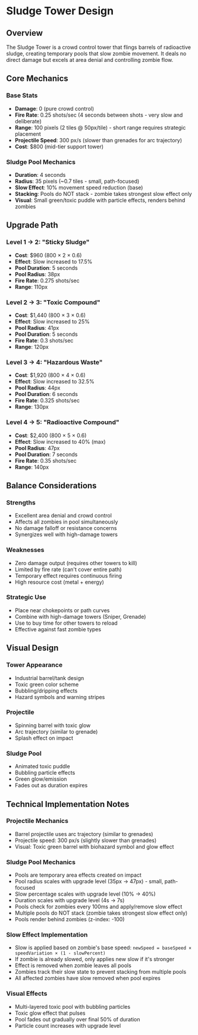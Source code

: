 # Sludge Tower Design

## Overview

The Sludge Tower is a crowd control tower that flings barrels of radioactive sludge, creating temporary pools that slow zombie movement. It deals no direct damage but excels at area denial and controlling zombie flow.

## Core Mechanics

### Base Stats

- **Damage**: 0 (pure crowd control)
- **Fire Rate**: 0.25 shots/sec (4 seconds between shots - very slow and deliberate)
- **Range**: 100 pixels (2 tiles @ 50px/tile) - short range requires strategic placement
- **Projectile Speed**: 300 px/s (slower than grenades for arc trajectory)
- **Cost**: $800 (mid-tier support tower)

### Sludge Pool Mechanics

- **Duration**: 4 seconds
- **Radius**: 35 pixels (~0.7 tiles - small, path-focused)
- **Slow Effect**: 10% movement speed reduction (base)
- **Stacking**: Pools do NOT stack - zombie takes strongest slow effect only
- **Visual**: Small green/toxic puddle with particle effects, renders behind zombies

## Upgrade Path

### Level 1 → 2: "Sticky Sludge"

- **Cost**: $960 (800 × 2 × 0.6)
- **Effect**: Slow increased to 17.5%
- **Pool Duration**: 5 seconds
- **Pool Radius**: 38px
- **Fire Rate**: 0.275 shots/sec
- **Range**: 110px

### Level 2 → 3: "Toxic Compound"

- **Cost**: $1,440 (800 × 3 × 0.6)
- **Effect**: Slow increased to 25%
- **Pool Radius**: 41px
- **Pool Duration**: 5 seconds
- **Fire Rate**: 0.3 shots/sec
- **Range**: 120px

### Level 3 → 4: "Hazardous Waste"

- **Cost**: $1,920 (800 × 4 × 0.6)
- **Effect**: Slow increased to 32.5%
- **Pool Radius**: 44px
- **Pool Duration**: 6 seconds
- **Fire Rate**: 0.325 shots/sec
- **Range**: 130px

### Level 4 → 5: "Radioactive Compound"

- **Cost**: $2,400 (800 × 5 × 0.6)
- **Effect**: Slow increased to 40% (max)
- **Pool Radius**: 47px
- **Pool Duration**: 7 seconds
- **Fire Rate**: 0.35 shots/sec
- **Range**: 140px

## Balance Considerations

### Strengths

- Excellent area denial and crowd control
- Affects all zombies in pool simultaneously
- No damage falloff or resistance concerns
- Synergizes well with high-damage towers

### Weaknesses

- Zero damage output (requires other towers to kill)
- Limited by fire rate (can't cover entire path)
- Temporary effect requires continuous firing
- High resource cost (metal + energy)

### Strategic Use

- Place near chokepoints or path curves
- Combine with high-damage towers (Sniper, Grenade)
- Use to buy time for other towers to reload
- Effective against fast zombie types

## Visual Design

### Tower Appearance

- Industrial barrel/tank design
- Toxic green color scheme
- Bubbling/dripping effects
- Hazard symbols and warning stripes

### Projectile

- Spinning barrel with toxic glow
- Arc trajectory (similar to grenade)
- Splash effect on impact

### Sludge Pool

- Animated toxic puddle
- Bubbling particle effects
- Green glow/emission
- Fades out as duration expires

## Technical Implementation Notes

### Projectile Mechanics

- Barrel projectile uses arc trajectory (similar to grenades)
- Projectile speed: 300 px/s (slightly slower than grenades)
- Visual: Toxic green barrel with biohazard symbol and glow effect

### Sludge Pool Mechanics

- Pools are temporary area effects created on impact
- Pool radius scales with upgrade level (35px → 47px) - small, path-focused
- Slow percentage scales with upgrade level (10% → 40%)
- Duration scales with upgrade level (4s → 7s)
- Pools check for zombies every 100ms and apply/remove slow effect
- Multiple pools do NOT stack (zombie takes strongest slow effect only)
- Pools render behind zombies (z-index: -100)

### Slow Effect Implementation

- Slow is applied based on zombie's base speed: `newSpeed = baseSpeed × speedVariation × (1 - slowPercent)`
- If zombie is already slowed, only applies new slow if it's stronger
- Effect is removed when zombie leaves all pools
- Zombies track their slow state to prevent stacking from multiple pools
- All affected zombies have slow removed when pool expires

### Visual Effects

- Multi-layered toxic pool with bubbling particles
- Toxic glow effect that pulses
- Pool fades out gradually over final 50% of duration
- Particle count increases with upgrade level
